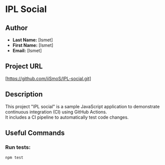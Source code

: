 # IPL Social

## Author
- **Last Name:** [Ismet]
- **First Name:** [Ismet]
- **Email:** [Ismet]

## Project URL
[https://github.com/iiSmoS/IPL-social.git]

## Description
This project "IPL social" is a sample JavaScript application to demonstrate continuous integration (CI) using GitHub Actions.  
It includes a CI pipeline to automatically test code changes.

## Useful Commands
### Run tests:
```bash
npm test
